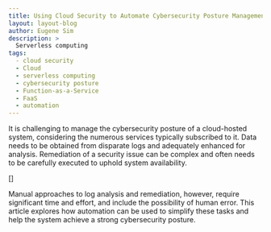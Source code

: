 ```yaml
---
title: Using Cloud Security to Automate Cybersecurity Posture Management
layout: layout-blog
author: Eugene Sim
description: >
  Serverless computing
tags:
  - cloud security
  - Cloud
  - serverless computing
  - cybersecurity posture
  - Function-as-a-Service
  - FaaS
  - automation
---
```


It is challenging to manage the cybersecurity posture of a cloud-hosted system, considering the numerous services typically subscribed to it. Data needs to be obtained from disparate logs and adequately enhanced for analysis. Remediation of a security issue can be complex and often needs to be carefully executed to uphold system availability.

[]

Manual approaches to log analysis and remediation, however, require significant time and effort, and include the possibility of human error. This article explores how automation can be used to simplify these tasks and help the system achieve a strong cybersecurity posture.
